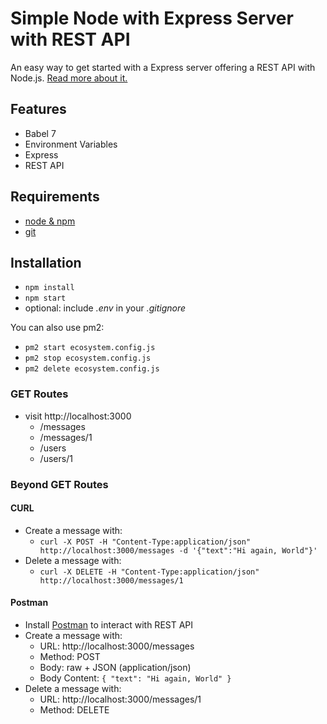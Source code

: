# Simple Node with Express Server with REST API

An easy way to get started with a Express server offering a REST API with Node.js. [Read more about it.](https://www.robinwieruch.de/node-express-server-rest-api)

## Features

- Babel 7
- Environment Variables
- Express
- REST API

## Requirements

- [node & npm](https://nodejs.org/en/)
- [git](https://www.robinwieruch.de/git-essential-commands/)

## Installation

- `npm install`
- `npm start`
- optional: include _.env_ in your _.gitignore_

You can also use pm2:

- `pm2 start ecosystem.config.js`
- `pm2 stop ecosystem.config.js`
- `pm2 delete ecosystem.config.js`

### GET Routes

- visit http://localhost:3000
  - /messages
  - /messages/1
  - /users
  - /users/1

### Beyond GET Routes

#### CURL

- Create a message with:
  - `curl -X POST -H "Content-Type:application/json" http://localhost:3000/messages -d '{"text":"Hi again, World"}'`
- Delete a message with:
  - `curl -X DELETE -H "Content-Type:application/json" http://localhost:3000/messages/1`

#### Postman

- Install [Postman](https://www.getpostman.com/apps) to interact with REST API
- Create a message with:
  - URL: http://localhost:3000/messages
  - Method: POST
  - Body: raw + JSON (application/json)
  - Body Content: `{ "text": "Hi again, World" }`
- Delete a message with:
  - URL: http://localhost:3000/messages/1
  - Method: DELETE
